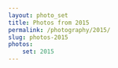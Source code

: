 ```yaml
---
layout: photo_set
title: Photos from 2015
permalink: /photography/2015/
slug: photos-2015
photos:
    set: 2015
---
```

